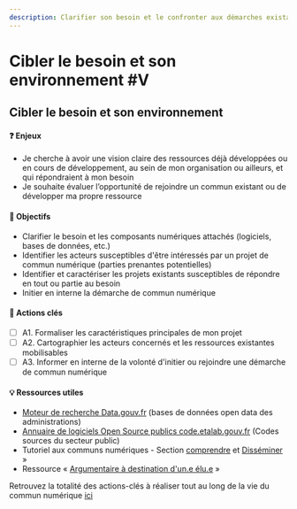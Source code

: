 ```yaml
---
description: Clarifier son besoin et le confronter aux démarches existantes.
---
```


# Cibler le besoin et son environnement \#V

## Cibler le besoin et son environnement

#### ❓ Enjeux

* Je cherche à avoir une vision claire des ressources déjà développées ou en cours de développement, au sein de mon organisation ou ailleurs, et qui répondraient à mon besoin
* Je souhaite évaluer l’opportunité de rejoindre un commun existant ou de développer ma propre ressource

#### 🎯 Objectifs

* Clarifier le besoin et les composants numériques attachés \(logiciels, bases de données, etc.\)
* Identifier les acteurs susceptibles d'être intéressés par un projet de commun numérique \(parties prenantes potentielles\)
* Identifier et caractériser les projets existants susceptibles de répondre en tout ou partie au besoin
* Initier en interne la démarche de commun numérique

#### 📑 Actions clés

* [ ] A1. Formaliser les caractéristiques principales de mon projet
* [ ] A2. Cartographier les acteurs concernés et les ressources existantes mobilisables
* [ ] A3. Informer en interne de la volonté d'initier ou rejoindre une démarche de commun numérique

#### 💡 Ressources utiles

* [Moteur de recherche Data.gouv.fr](https://www.data.gouv.fr/fr/datasets/) \(bases de données open data des administrations\) 
* [Annuaire de logiciels Open Source publics code.etalab.gouv.fr](https://code.etalab.gouv.fr/) \(Codes sources du secteur public\)
* Tutoriel aux communs numériques - Section [comprendre](../tutoriel/01-comprendre.md) et [Disséminer](../tutoriel/06-disseminer.md) »
* Ressource « [Argumentaire à destination d'un.e élu.e](../ressources/argumentaires-type-pour-disseminer-les-communs/argumentaire-a-destination-dun.e-elu.e.md) »

Retrouvez la totalité des actions-clés à réaliser tout au long de la vie du commun numérique [ici](https://app.gitbook.com/@beta-gouv/s/tutoriel-lab-sonum/recapitulatif-des-actions-cles)

